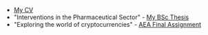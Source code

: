 - [My CV](https://joostbouten.github.io/curriculum-vitae.pdf)
- "Interventions in the Pharmaceutical Sector" - [My BSc Thesis](https://joostbouten.github.io/thesis-joost-bouten-final.pdf) 
- "Exploring the world of cryptocurrencies" - [AEA Final Assignment](https://joostbouten.github.io/AEA_Joost_Twan.html)

